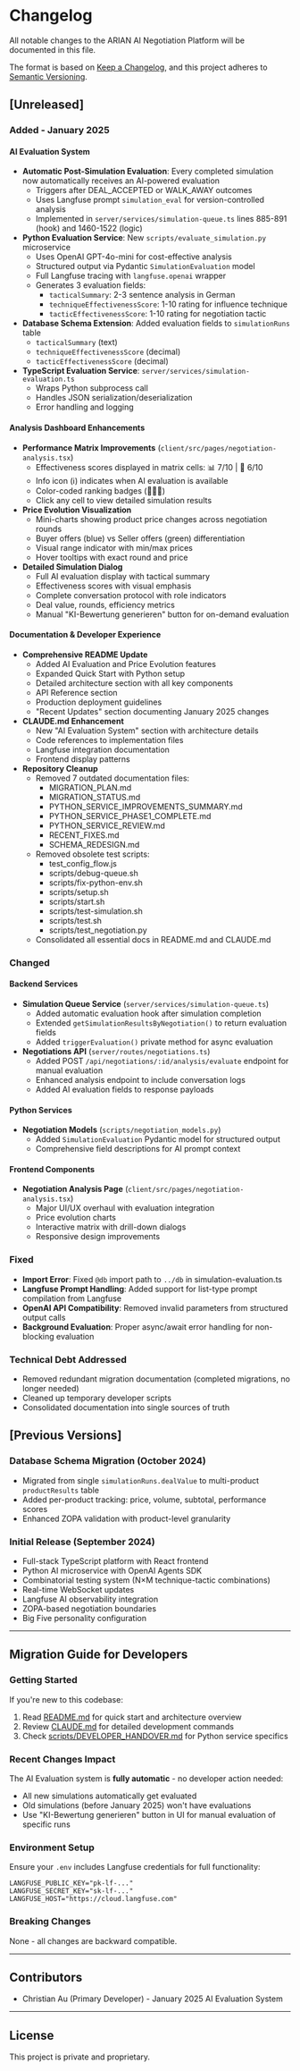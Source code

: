 # Changelog

All notable changes to the ARIAN AI Negotiation Platform will be documented in this file.

The format is based on [Keep a Changelog](https://keepachangelog.com/en/1.0.0/),
and this project adheres to [Semantic Versioning](https://semver.org/spec/v2.0.0.html).

## [Unreleased]

### Added - January 2025

#### AI Evaluation System
- **Automatic Post-Simulation Evaluation**: Every completed simulation now automatically receives an AI-powered evaluation
  - Triggers after DEAL_ACCEPTED or WALK_AWAY outcomes
  - Uses Langfuse prompt `simulation_eval` for version-controlled analysis
  - Implemented in `server/services/simulation-queue.ts` lines 885-891 (hook) and 1460-1522 (logic)
- **Python Evaluation Service**: New `scripts/evaluate_simulation.py` microservice
  - Uses OpenAI GPT-4o-mini for cost-effective analysis
  - Structured output via Pydantic `SimulationEvaluation` model
  - Full Langfuse tracing with `langfuse.openai` wrapper
  - Generates 3 evaluation fields:
    - `tacticalSummary`: 2-3 sentence analysis in German
    - `techniqueEffectivenessScore`: 1-10 rating for influence technique
    - `tacticEffectivenessScore`: 1-10 rating for negotiation tactic
- **Database Schema Extension**: Added evaluation fields to `simulationRuns` table
  - `tacticalSummary` (text)
  - `techniqueEffectivenessScore` (decimal)
  - `tacticEffectivenessScore` (decimal)
- **TypeScript Evaluation Service**: `server/services/simulation-evaluation.ts`
  - Wraps Python subprocess call
  - Handles JSON serialization/deserialization
  - Error handling and logging

#### Analysis Dashboard Enhancements
- **Performance Matrix Improvements** (`client/src/pages/negotiation-analysis.tsx`)
  - Effectiveness scores displayed in matrix cells: 📊 7/10 | 🎯 6/10
  - Info icon (ℹ️) indicates when AI evaluation is available
  - Color-coded ranking badges (🥇🥈🥉)
  - Click any cell to view detailed simulation results
- **Price Evolution Visualization**
  - Mini-charts showing product price changes across negotiation rounds
  - Buyer offers (blue) vs Seller offers (green) differentiation
  - Visual range indicator with min/max prices
  - Hover tooltips with exact round and price
- **Detailed Simulation Dialog**
  - Full AI evaluation display with tactical summary
  - Effectiveness scores with visual emphasis
  - Complete conversation protocol with role indicators
  - Deal value, rounds, efficiency metrics
  - Manual "KI-Bewertung generieren" button for on-demand evaluation

#### Documentation & Developer Experience
- **Comprehensive README Update**
  - Added AI Evaluation and Price Evolution features
  - Expanded Quick Start with Python setup
  - Detailed architecture section with all key components
  - API Reference section
  - Production deployment guidelines
  - "Recent Updates" section documenting January 2025 changes
- **CLAUDE.md Enhancement**
  - New "AI Evaluation System" section with architecture details
  - Code references to implementation files
  - Langfuse integration documentation
  - Frontend display patterns
- **Repository Cleanup**
  - Removed 7 outdated documentation files:
    - MIGRATION_PLAN.md
    - MIGRATION_STATUS.md
    - PYTHON_SERVICE_IMPROVEMENTS_SUMMARY.md
    - PYTHON_SERVICE_PHASE1_COMPLETE.md
    - PYTHON_SERVICE_REVIEW.md
    - RECENT_FIXES.md
    - SCHEMA_REDESIGN.md
  - Removed obsolete test scripts:
    - test_config_flow.js
    - scripts/debug-queue.sh
    - scripts/fix-python-env.sh
    - scripts/setup.sh
    - scripts/start.sh
    - scripts/test-simulation.sh
    - scripts/test.sh
    - scripts/test_negotiation.py
  - Consolidated all essential docs in README.md and CLAUDE.md

### Changed

#### Backend Services
- **Simulation Queue Service** (`server/services/simulation-queue.ts`)
  - Added automatic evaluation hook after simulation completion
  - Extended `getSimulationResultsByNegotiation()` to return evaluation fields
  - Added `triggerEvaluation()` private method for async evaluation
- **Negotiations API** (`server/routes/negotiations.ts`)
  - Added POST `/api/negotiations/:id/analysis/evaluate` endpoint for manual evaluation
  - Enhanced analysis endpoint to include conversation logs
  - Added AI evaluation fields to response payloads

#### Python Services
- **Negotiation Models** (`scripts/negotiation_models.py`)
  - Added `SimulationEvaluation` Pydantic model for structured output
  - Comprehensive field descriptions for AI prompt context

#### Frontend Components
- **Negotiation Analysis Page** (`client/src/pages/negotiation-analysis.tsx`)
  - Major UI/UX overhaul with evaluation integration
  - Price evolution charts
  - Interactive matrix with drill-down dialogs
  - Responsive design improvements

### Fixed
- **Import Error**: Fixed `@db` import path to `../db` in simulation-evaluation.ts
- **Langfuse Prompt Handling**: Added support for list-type prompt compilation from Langfuse
- **OpenAI API Compatibility**: Removed invalid parameters from structured output calls
- **Background Evaluation**: Proper async/await error handling for non-blocking evaluation

### Technical Debt Addressed
- Removed redundant migration documentation (completed migrations, no longer needed)
- Cleaned up temporary developer scripts
- Consolidated documentation into single sources of truth

## [Previous Versions]

### Database Schema Migration (October 2024)
- Migrated from single `simulationRuns.dealValue` to multi-product `productResults` table
- Added per-product tracking: price, volume, subtotal, performance scores
- Enhanced ZOPA validation with product-level granularity

### Initial Release (September 2024)
- Full-stack TypeScript platform with React frontend
- Python AI microservice with OpenAI Agents SDK
- Combinatorial testing system (N×M technique-tactic combinations)
- Real-time WebSocket updates
- Langfuse AI observability integration
- ZOPA-based negotiation boundaries
- Big Five personality configuration

---

## Migration Guide for Developers

### Getting Started
If you're new to this codebase:
1. Read [README.md](README.md) for quick start and architecture overview
2. Review [CLAUDE.md](CLAUDE.md) for detailed development commands
3. Check [scripts/DEVELOPER_HANDOVER.md](scripts/DEVELOPER_HANDOVER.md) for Python service specifics

### Recent Changes Impact
The AI Evaluation system is **fully automatic** - no developer action needed:
- All new simulations automatically get evaluated
- Old simulations (before January 2025) won't have evaluations
- Use "KI-Bewertung generieren" button in UI for manual evaluation of specific runs

### Environment Setup
Ensure your `.env` includes Langfuse credentials for full functionality:
```env
LANGFUSE_PUBLIC_KEY="pk-lf-..."
LANGFUSE_SECRET_KEY="sk-lf-..."
LANGFUSE_HOST="https://cloud.langfuse.com"
```

### Breaking Changes
None - all changes are backward compatible.

---

## Contributors
- Christian Au (Primary Developer) - January 2025 AI Evaluation System

---

## License
This project is private and proprietary.
